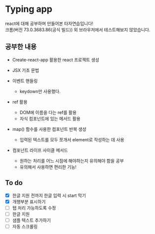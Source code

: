 # Typing app

react에 대해 공부하며 만들어본 타자연습입니다!  
크롬(버전 73.0.3683.86(공식 빌드)) 외 브라우저에서 테스트해보지 않았습니다.

## 공부한 내용

- Create-react-app 활용한 react 프로젝트 생성

- JSX 기초 문법

- 이벤트 핸들링
  - keydown만 사용했다.

- ref 활용
  - DOM에 이름을 다는 ref를 활용
  - 자식 컴포넌트에 있는 메서드 활용

- map() 함수를 사용한 컴포넌트 반복 생성
  - 입력된 텍스트를 모두 쪼개서 element로 작성하는 데 사용

- 컴포넌트 라이프 사이클 메서드
  - 원하는 처리를 어느 시점에 해야하는지 유의해야 함을 공부
  - 유의해서 사용하면 편리한 기능!


## To do

- [x] 한글 지원 전까지 한글 입력 시 start 막기
- [x] 개행부분 표시하기
- [ ] 탭 처리 가능하도록 수정
- [ ] 한글 지원
- [ ] 샘플 텍스트 추가하기
- [ ] 자동 스크롤링
